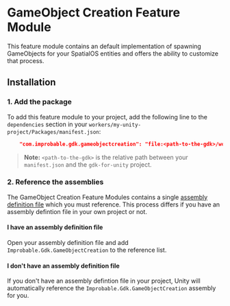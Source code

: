 # GameObject Creation Feature Module

This feature module contains an default implementation of spawning GameObjects for your SpatialOS entities and offers the ability to customize that process.

## Installation

### 1. Add the package

To add this feature module to your project, add the following line to the `dependencies` section in your `workers/my-unity-project/Packages/manifest.json`:

```json
    "com.improbable.gdk.gameobjectcreation": "file:<path-to-the-gdk>/workers/unity/Packages/com.improbable.gdk.gameobjectcreation",
```

> **Note:** `<path-to-the-gdk>` is the relative path between your `manifest.json` and the `gdk-for-unity` project.

### 2. Reference the assemblies

The GameObject Creation Feature Modules contains a single [assembly definition file](https://docs.unity3d.com/Manual/ScriptCompilationAssemblyDefinitionFiles.html) which you must reference. This process differs if you have an assembly defintion file in your own project or not.

#### I have an assembly definition file

Open your assembly definition file and add `Improbable.Gdk.GameObjectCreation` to the reference list.

#### I don't have an assembly definition file

If you don't have an assembly defintion file in your project, Unity will automatically reference the `Improbable.Gdk.GameObjectCreation` assembly for you.
